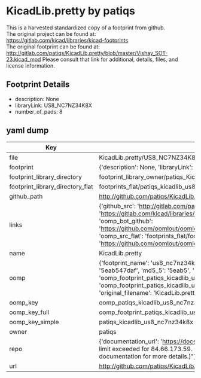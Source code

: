 # KicadLib.pretty by patiqs  
This is a harvested standardized copy of a footprint from github.  
The original project can be found at:  
https://gitlab.com/kicad/libraries/kicad-footprints  
The original footprint can be found at:
http://gitlab.com/patiqs/KicadLib.pretty/blob/master/Vishay_SOT-23.kicad_mod
Please consult that link for additional, details, files, and license information.  
## Footprint Details
* description: None  
* libraryLink: US8_NC7NZ34K8X  
* number_of_pads: 8  
## yaml dump  
| Key | Value |  
| --- | --- |  
| file | KicadLib.pretty/US8_NC7NZ34K8X.kicad_mod |  
| footprint | {'description': None, 'libraryLink': 'US8_NC7NZ34K8X', 'number_of_pads': 8} |  
| footprint_library_directory | footprint_library_owner/patiqs_KicadLib.pretty |  
| footprint_library_directory_flat | footprints_flat/patiqs_kicadlib_us8_nc7nz34k8x/working |  
| github_path | http://github.com/patiqs/KicadLib.pretty/blob/master/US8_NC7NZ34K8X.kicad_mod |  
| links | {'github_src': 'http://gitlab.com/patiqs/KicadLib.pretty/blob/master/Vishay_SOT-23.kicad_mod', 'github_src_repo': 'https://gitlab.com/kicad/libraries/kicad-footprints', 'oomp_bot': 'footprints/patiqs_kicadlib_us8_nc7nz34k8x/working', 'oomp_bot_github': 'https://github.com/oomlout/oomlout_oomp_footprint_bot/tree/main/footprints/patiqs_kicadlib_us8_nc7nz34k8x/working', 'oomp_src_flat': 'footprints_flat/footprints_flat/patiqs_kicadlib_us8_nc7nz34k8x/working', 'oomp_src_flat_github': 'https://github.com/oomlout/oomlout_oomp_footprint_src/tree/main/footprints_flat/patiqs_kicadlib_us8_nc7nz34k8x/working'} |  
| name | KicadLib.pretty |  
| oomp | {'footprint_name': 'us8_nc7nz34k8x', 'library_name': 'kicadlib', 'md5': '5eab547daf701e300f38f5f8e08d20b2', 'md5_10': '5eab547daf', 'md5_5': '5eab5', 'md5_6': '5eab54', 'oomp_key': 'oomp_patiqs_kicadlib_us8_nc7nz34k8x', 'oomp_key_extra': 'oomp_footprint_patiqs_kicadlib_us8_nc7nz34k8x', 'oomp_key_full': 'oomp_footprint_patiqs_kicadlib_us8_nc7nz34k8x_5eab54', 'oomp_key_simple': 'patiqs_kicadlib_us8_nc7nz34k8x', 'original_filename': 'KicadLib.pretty/US8_NC7NZ34K8X.kicad_mod', 'owner_name': 'patiqs'} |  
| oomp_key | oomp_patiqs_kicadlib_us8_nc7nz34k8x |  
| oomp_key_full | oomp_footprint_patiqs_kicadlib_us8_nc7nz34k8x |  
| oomp_key_simple | patiqs_kicadlib_us8_nc7nz34k8x |  
| owner | patiqs |  
| repo | {'documentation_url': 'https://docs.github.com/rest/overview/resources-in-the-rest-api#rate-limiting', 'message': "API rate limit exceeded for 84.66.173.59. (But here's the good news: Authenticated requests get a higher rate limit. Check out the documentation for more details.)"} |  
| url | http://github.com/patiqs/KicadLib.pretty |  

